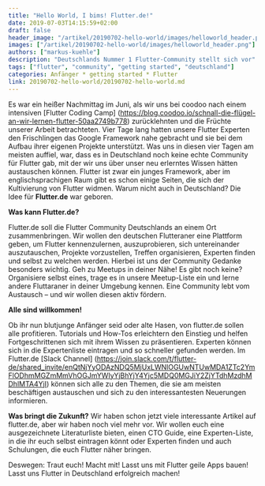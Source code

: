 ```yaml
---
title: "Hello World, I bims! Flutter.de!"
date: 2019-07-03T14:15:59+02:00
draft: false
header_image: "/artikel/20190702-hello-world/images/helloworld_header.png"
images: ["/artikel/20190702-hello-world/images/helloworld_header.png"]
authors: ["markus-kuehle"]
description: "Deutschlands Nummer 1 Flutter-Community stellt sich vor"
tags: ["flutter", "community", "getting started", "deutschland"]
categories: Anfänger * getting started * Flutter
link: 20190702-hello-world/20190702-hello-world.md
---
```

 Es war ein heißer Nachmittag im Juni, als wir uns bei coodoo nach einem intensiven [Flutter Coding Camp] (https://blog.coodoo.io/schnall-die-flügel-an-wir-lernen-flutter-50aa2749b778) zurücklehnten und die Früchte unserer Arbeit betrachteten. Vier Tage lang hatten unsere Flutter Experten den Frischlingen das Google Framework nahe gebracht und sie bei dem Aufbau ihrer eigenen Projekte unterstützt. Was uns in diesen vier Tagen am meisten auffiel, war, dass es in Deutschland noch
 keine echte Community für Flutter gab, mit der wir uns über unser neu erlerntes Wissen hätten austauschen können. Flutter ist zwar ein junges Framework, aber im englischsprachigen Raum gibt es schon einige Seiten, die sich der Kultivierung von Flutter widmen. Warum nicht auch in Deutschland?
 Die Idee für **Flutter.de** war geboren.

 **Was kann Flutter.de?**

Flutter.de soll die Flutter Community Deutschlands an einem Ort zusammenbringen. Wir wollen den deutschen Flutteraner eine Plattform geben, um Flutter kennenzulernen, auszuprobieren, sich untereinander auszutauschen, Projekte vorzustellen, Treffen organisieren, Experten finden und selbst zu welchen werden. 
Hierbei ist uns der Community Gedanke besonders wichtig. Geh zu Meetups in deiner Nähe! Es gibt noch keine? Organisiere selbst eines, trage es in unsere Meetup-Liste ein und lerne andere Fluttaraner in deiner Umgebung kennen. Eine Community lebt vom Austausch – und wir wollen diesen aktiv fördern.

**Alle sind willkommen!**

Ob ihr nun blutjunge Anfänger seid oder alte Hasen, von flutter.de sollen alle profitieren. Tutorials und How-Tos erleichtern den Einstieg und helfen Fortgeschrittenen sich mit ihrem Wissen zu präsentieren. Experten können sich in die Expertenliste eintragen und so schneller gefunden werden. Im Flutter.de [Slack Channel] (https://join.slack.com/t/flutter-de/shared_invite/enQtNjYyODAzNDQ5MjUxLWNlOGUwNTUwMDA1ZTc2YmFlODhmMGZmMmVhOGJmYWIyYjBhYjY4Yjc5MDQ0MGJiY2ZjYTdhMzdhMDhlMTA4YjI) können sich alle zu den Themen, die sie am meisten beschäftigen austauschen und sich zu den interessantesten Neuerungen informieren.

**Was bringt die Zukunft?**
Wir haben schon jetzt viele interessante Artikel auf flutter.de, aber wir haben noch viel mehr vor. Wir wollen euch eine ausgezeichnete Literaturliste bieten, einen CTO Guide, eine Experten-Liste, in die ihr euch selbst eintragen könnt oder Experten finden und auch Schulungen, die euch Flutter näher bringen.

Deswegen: Traut euch! Macht mit! Lasst uns mit Flutter geile Apps bauen! Lasst uns Flutter in Deutschland erfolgreich machen!